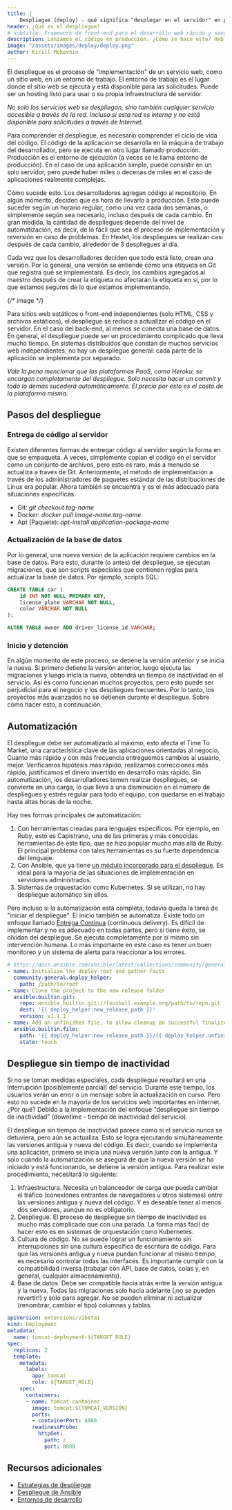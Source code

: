 ```yaml
---
title: |
    Despliegue (deploy) - qué significa "desplegar en el servidor" en palabras sencillas
header: ¿Qué es el despliegue?
# subtitle: Framework de front-end para el desarrollo web rápido y sencillo.
description: Lanzamos el código en producción. ¿Cómo se hace esto? Hablamos sobre la automatización y el despliegue sin "tiempo de inactividad".
image: "/assets/images/deploy/deploy.png"
author: Kirill Mokevnin
---
```


El despliegue es el proceso de "implementación" de un servicio web, como un sitio web, en un entorno de trabajo. El entorno de trabajo es el lugar donde el sitio web se ejecuta y está disponible para las solicitudes. Puede ser un hosting listo para usar o su propia infraestructura de servidor.

*No solo los servicios web se despliegan, sino también cualquier servicio accesible a través de la red. Incluso si esta red es interna y no está disponible para solicitudes a través de Internet.*

Para comprender el despliegue, es necesario comprender el ciclo de vida del código. El código de la aplicación se desarrolla en la máquina de trabajo del desarrollador, pero se ejecuta en otro lugar llamado producción. Producción es el entorno de ejecución (a veces se le llama entorno de producción). En el caso de una aplicación simple, puede consistir en un solo servidor, pero puede haber miles o decenas de miles en el caso de aplicaciones realmente complejas.

Cómo sucede esto. Los desarrolladores agregan código al repositorio. En algún momento, deciden que es hora de llevarlo a producción. Esto puede suceder según un horario regular, como una vez cada dos semanas, o simplemente según sea necesario, incluso después de cada cambio. En gran medida, la cantidad de despliegues depende del nivel de automatización, es decir, de lo fácil que sea el proceso de implementación y reversión en caso de problemas. En Hexlet, los despliegues se realizan casi después de cada cambio, alrededor de 3 despliegues al día.

<Banner name="intensive-devops" />

Cada vez que los desarrolladores deciden que todo está listo, crean una versión. Por lo general, una versión se entiende como una etiqueta en Git que registra qué se implementará. Es decir, los cambios agregados al maestro después de crear la etiqueta no afectarán la etiqueta en sí, por lo que estamos seguros de lo que estamos implementando.

{/* image */}

Para sitios web estáticos o front-end independientes (solo HTML, CSS y archivos estáticos), el despliegue se reduce a actualizar el código en el servidor. En el caso del back-end, al menos se conecta una base de datos. En general, el despliegue puede ser un procedimiento complicado que lleva mucho tiempo. En sistemas distribuidos que constan de muchos servicios web independientes, no hay un despliegue general: cada parte de la aplicación se implementa por separado.

*Vale la pena mencionar que las plataformas PaaS, como Heroku, se encargan completamente del despliegue. Solo necesita hacer un commit y todo lo demás sucederá automáticamente. El precio por esto es el costo de la plataforma misma.*

## Pasos del despliegue

### Entrega de código al servidor

Existen diferentes formas de entregar código al servidor según la forma en que se empaqueta. A veces, simplemente copian el código en el servidor como un conjunto de archivos, pero esto es raro, más a menudo se actualiza a través de Git. Anteriormente, el método de implementación a través de los administradores de paquetes estándar de las distribuciones de Linux era popular. Ahora también se encuentra y es el más adecuado para situaciones específicas.

* Git: *git checkout tag-name*
* Docker: *docker pull image-name:tag-name*
* Apt (Paquete): *apt-install application-package-name*

### Actualización de la base de datos

Por lo general, una nueva versión de la aplicación requiere cambios en la base de datos. Para esto, durante (o antes) del despliegue, se ejecutan migraciones, que son scripts especiales que contienen reglas para actualizar la base de datos. Por ejemplo, scripts SQL:

```sql
CREATE TABLE car (
    id INT NOT NULL PRIMARY KEY,
    license_plate VARCHAR NOT NULL,
    color VARCHAR NOT NULL
);

ALTER TABLE owner ADD driver_license_id VARCHAR;
```

### Inicio y detención

En algún momento de este proceso, se detiene la versión anterior y se inicia la nueva. Si primero detiene la versión anterior, luego ejecuta las migraciones y luego inicia la nueva, obtendrá un tiempo de inactividad en el servicio. Así es como funcionan muchos proyectos, pero esto puede ser perjudicial para el negocio y los despliegues frecuentes. Por lo tanto, los proyectos más avanzados no se detienen durante el despliegue. Sobre cómo hacer esto, a continuación.

## Automatización

El despliegue debe ser automatizado al máximo, esto afecta el Time To Market, una característica clave de las aplicaciones orientadas al negocio. Cuanto más rápido y con más frecuencia entreguemos cambios al usuario, mejor. Verificamos hipótesis más rápido, realizamos correcciones más rápido, justificamos el dinero invertido en desarrollo más rápido. Sin automatización, los desarrolladores temen realizar despliegues, se convierte en una carga, lo que lleva a una disminución en el número de despliegues y estrés regular para todo el equipo, con quedarse en el trabajo hasta altas horas de la noche.

Hay tres formas principales de automatización:

1. Con herramientas creadas para lenguajes específicos. Por ejemplo, en Ruby, esto es Capistrano, una de las primeras y más conocidas herramientas de este tipo, que se hizo popular mucho más allá de Ruby. El principal problema con tales herramientas es su fuerte dependencia del lenguaje.
1. Con Ansible, que ya tiene [un módulo incorporado para el despliegue](https://docs.ansible.com/ansible/latest/collections/community/general/deploy_helper_module.html). Es ideal para la mayoría de las situaciones de implementación en servidores administrados.
1. Sistemas de orquestación como Kubernetes. Si se utilizan, no hay despliegue automático sin ellos.

Pero incluso si la automatización está completa, todavía queda la tarea de "iniciar el despliegue". El inicio también se automatiza. Existe todo un enfoque llamado [Entrega Continua](https://es.wikipedia.org/wiki/Entrega_continua) (continuous delivery). Es difícil de implementar y no es adecuado en todas partes, pero si tiene éxito, se olvidan del despliegue. Se ejecuta completamente por sí mismo sin intervención humana. Lo más importante en este caso es tener un buen monitoreo y un sistema de alerta para reaccionar a los errores.

```yaml
# https://docs.ansible.com/ansible/latest/collections/community/general/deploy_helper_module.html#examples
- name: Initialize the deploy root and gather facts
  community.general.deploy_helper:
    path: /path/to/root
- name: Clone the project to the new release folder
  ansible.builtin.git:
    repo: ansible.builtin.git://foosball.example.org/path/to/repo.git
    dest: '{{ deploy_helper.new_release_path }}'
    version: v1.1.1
- name: Add an unfinished file, to allow cleanup on successful finalize
  ansible.builtin.file:
    path: '{{ deploy_helper.new_release_path }}/{{ deploy_helper.unfinished_filename }}'
    state: touch
```

## Despliegue sin tiempo de inactividad

Si no se toman medidas especiales, cada despliegue resultará en una interrupción (posiblemente parcial) del servicio. Durante este tiempo, los usuarios verán un error o un mensaje sobre la actualización en curso. Pero esto no sucede en la mayoría de los servicios web importantes en Internet. ¿Por qué? Debido a la implementación del enfoque "despliegue sin tiempo de inactividad" (downtime - tiempo de inactividad del servicio).

El despliegue sin tiempo de inactividad parece como si el servicio nunca se detuviera, pero aún se actualiza. Esto se logra ejecutando simultáneamente las versiones antigua y nueva del código. Es decir, cuando se implementa una aplicación, primero se inicia una nueva versión junto con la antigua. Y solo cuando la automatización se asegura de que la nueva versión se ha iniciado y está funcionando, se detiene la versión antigua. Para realizar este procedimiento, necesitará lo siguiente:

1. Infraestructura. Necesita un balanceador de carga que pueda cambiar el tráfico (conexiones entrantes de navegadores u otros sistemas) entre las versiones antigua y nueva del código. Y es deseable tener al menos dos servidores, aunque no es obligatorio.
1. Despliegue. El proceso de despliegue sin tiempo de inactividad es mucho más complicado que con una parada. La forma más fácil de hacer esto es en sistemas de orquestación como Kubernetes.
1. Cultura de código. No se puede lograr un funcionamiento sin interrupciones sin una cultura específica de escritura de código. Para que las versiones antigua y nueva puedan funcionar al mismo tiempo, es necesario controlar todas las interfaces. Es importante cumplir con la compatibilidad inversa (trabajar con API, base de datos, colas y, en general, cualquier almacenamiento).
1. Base de datos. Debe ser compatible hacia atrás entre la versión antigua y la nueva. Todas las migraciones solo hacia adelante (¡no se pueden revertir!) y solo para agregar. No se pueden eliminar ni actualizar (renombrar, cambiar el tipo) columnas y tablas.

```yaml
apiVersion: extensions/v1beta1
kind: Deployment
metadata:
  name: tomcat-deployment-${TARGET_ROLE}
spec:
  replicas: 2
  template:
    metadata:
      labels:
        app: tomcat
        role: ${TARGET_ROLE}
    spec:
      containers:
      - name: tomcat-container
        image: tomcat:${TOMCAT_VERSION}
        ports:
        - containerPort: 8080
        readinessProbe:
          httpGet:
            path: /
            port: 8080
```

## Recursos adicionales

* [Estrategias de despliegue](https://habr.com/ru/company/flant/blog/471620/)
* [Despliegue de Ansible](https://docs.ansible.com/ansible/latest/collections/community/general/deploy_helper_module.html)
* [Entornos de desarrollo](https://ru.hexlet.io/blog/posts/environment)
